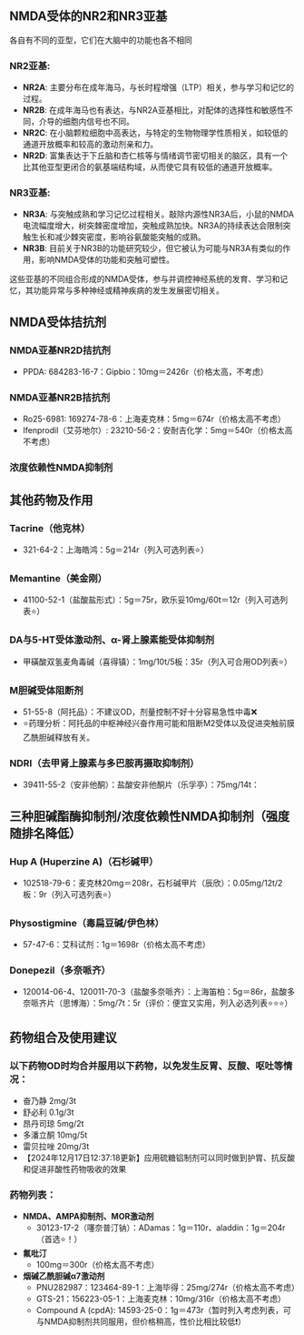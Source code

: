 ﻿## NMDA受体的NR2和NR3亚基

各自有不同的亚型，它们在大脑中的功能也各不相同

### NR2亚基:

- **NR2A**: 主要分布在成年海马，与长时程增强（LTP）相关，参与学习和记忆的过程。
- **NR2B**: 在成年海马也有表达，与NR2A亚基相比，对配体的选择性和敏感性不同，介导的细胞内信号也不同。
- **NR2C**: 在小脑颗粒细胞中高表达，与特定的生物物理学性质相关，如较低的通道开放概率和较高的激动剂亲和力。
- **NR2D**: 富集表达于下丘脑和杏仁核等与情绪调节密切相关的脑区，具有一个比其他亚型更闭合的氨基端结构域，从而使它具有较低的通道开放概率。

### NR3亚基:

- **NR3A**: 与突触成熟和学习记忆过程相关。敲除内源性NR3A后，小鼠的NMDA电流幅度增大，树突棘密度增加，突触成熟加快。NR3A的持续表达会限制突触生长和减少棘突密度，影响谷氨酸能突触的成熟。
- **NR3B**: 目前关于NR3B的功能研究较少，但它被认为可能与NR3A有类似的作用，影响NMDA受体的功能和突触可塑性。

这些亚基的不同组合形成的NMDA受体，参与并调控神经系统的发育、学习和记忆，其功能异常与多种神经或精神疾病的发生发展密切相关。

## NMDA受体拮抗剂

### NMDA亚基NR2D拮抗剂

- PPDA: 684283-16-7：Gipbio：10mg＝2426r（价格太高，不考虑）

### NMDA亚基NR2B拮抗剂

- Ro25-6981: 169274-78-6：上海麦克林：5mg＝674r（价格太高不考虑）
- Ifenprodil（艾芬地尔）: 23210-56-2：安耐吉化学：5mg＝540r（价格太高不考虑）

### 浓度依赖性NMDA抑制剂

## 其他药物及作用

### Tacrine（他克林）

- 321-64-2：上海皓鸿：5g＝214r（列入可选列表⭐）

### Memantine（美金刚）

- 41100-52-1（盐酸盐形式）：5g＝75r，欧乐妥10mg/60t＝12r（列入可选列表⭐）

### DA与5-HT受体激动剂、α-肾上腺素能受体抑制剂

- 甲磺酸双氢麦角毒碱（喜得镇）：1mg/10t/5板：35r（列入可合用OD列表⭐）

### M胆碱受体阻断剂

- 51-55-8（阿托品）：不建议OD，剂量控制不好十分容易急性中毒❌
- ⭐药理分析：阿托品的中枢神经兴奋作用可能和阻断M2受体以及促进突触前膜乙酰胆碱释放有关。

### NDRI（去甲肾上腺素与多巴胺再摄取抑制剂）

- 39411-55-2（安非他酮）：盐酸安非他酮片（乐孚亭）：75mg/14t：


## 三种胆碱酯酶抑制剂/浓度依赖性NMDA抑制剂（强度随排名降低）

### Hup A (Huperzine A)（石杉碱甲）

- 102518-79-6：麦克林20mg＝208r，石杉碱甲片（辰欣）：0.05mg/12t/2板：9r（列入可选列表⭐）

### Physostigmine（毒扁豆碱/伊色林）

- 57-47-6：艾科试剂：1g＝1698r（价格太高不考虑）

### Donepezil（多奈哌齐）

- 120014-06-4、120011-70-3（盐酸多奈哌齐）：上海笛柏：5g＝86r，盐酸多奈哌齐片（思博海）：5mg/7t：5r（评价：便宜又实用，列入必选列表⭐⭐⭐）

## 药物组合及使用建议

### 以下药物OD时均合并服用以下药物，以免发生反胃、反酸、呕吐等情况：
- 奋乃静 2mg/3t
- 舒必利 0.1g/3t
- 昂丹司琼 5mg/2t
- 多潘立酮 10mg/5t
- 雷贝拉唑 20mg/3t
- 【2024年12月17日12:37:18更新】应用硫糖铝制剂可以同时做到护胃、抗反酸和促进非酸性药物吸收的效果

### 药物列表：
- **NMDA、AMPA抑制剂、MOR激动剂**
  - 30123-17-2（噻奈普汀钠）：ADamas：1g＝110r、aladdin：1g＝204r（首选⭐！）
- **氟吡汀**
  - 100mg＝300r（价格太高不考虑）
- **烟碱乙酰胆碱α7激动剂**
  - PNU282987：123464-89-1：上海毕得：25mg/274r（价格太高不考虑）
  - GTS-21：156223-05-1：上海麦克林：10mg/316r（价格太高不考虑）
  - Compound A (cpdA): 14593-25-0：1g＝473r（暂时列入考虑列表，可与NMDA抑制剂共同服用，但价格稍高，性价比相比较低❗）

